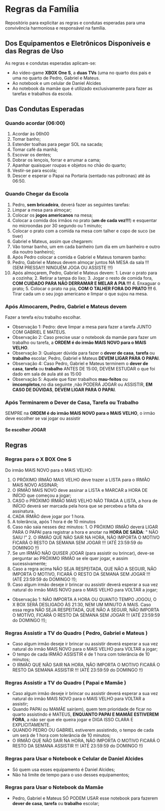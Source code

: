 # Regras da Família
Repositório para explicitar as regras e condutas esperadas para uma convivência harmoniosa e responsável na família.

## Dos Equipamentos e Eletrônicos Disponíveis e das Regras de Uso

As regras e condutas esperadas aplicam-se:
- Ao vídeo-game **XBOX One S**, a **duas TVs** (uma no quarto dos pais e uma no quarto de Pedro, Gabriel e Mateus.
- Ao notebook e um celular de Daniel Alcides
- Ao notebook da mamãe que é utilizado exclusivamente para fazer as tarefas e trabalhos da escola.

## Das Condutas Esperadas

### Quando acordar (06:00)

1. Acordar às 06h00
2. Tomar banho;
3. Estender toalhas para pegar SOL na sacada;
4. Tomar café da manhã;
5. Escovar os dentes;
6. Dobrar os lençois, forrar e arrumar a cama;
7. Apanhar quaisquer roupas e objetos no chão do quarto;
8. Vestir-se para escola;
9. Descer e esperar o Papai na Portaria (sentado nas poltronas) até às 06:50.

### Quando Chegar da Escola

1. Pedro, **sem bricadeira**, deverá fazer as seguintes tarefas:
  1. Limpar a mesa para almoçar;
  2. Colocar os **jogos americanos** na mesa; 
  3. Colocar a comida dos irmãos no prato (**um de cada vez!!!**) e esquentar no microondas por 30 segundo ou 1 minuto;
  4. Colocar o prato com a comida na mesa com talher e copo de suco (se tiver)
2. Gabriel e Mateus, assim que chegarem:
  1. Vão tomar banho, um em cada banheiro (um dia em um banheiro e outro dia noutro banheiro);
3. Após Pedro colocar a comida e Gabriel e Mateus tomarem banho:
  1. Pedro, Gabriel e Mateus devem almoçar juntos NA MESA da sala !!! (SEM PRESSA!!! NINGUÉM JOGA OU ASSISTE !!!)
  2. Após almoçarem, Pedro, Gabriel e Mateus devem:
    1. Levar o prato para a cozinha;
    2. Retirar a tampa do lixo;
    3. Jogar o resto de comida fora, **COM CUIDADO PARA NÃO DERRAMAR E MELAR A PIA !!!**
    4. Enxaguar o prato;
    5. Colocar o prato na pia, **COM O TALHER FORA DO PRATO !!!**
    6. Tirar cada um o seu jogo americano e limpar o que sujou na mesa.

### Após Almocarem, Pedro, Gabriel e Mateus devem

Fazer a terefa e/ou trabalho escolhar.

- Observação 1: Pedro: deve limpar a mesa para fazer a tarefa JUNTO COM GABRIEL E MATEUS.
- Observação 2: Caso precise usar o notebook da mamãe para fazer um trabalho ou tarefa, a **ORDEM é do irmão MAIS NOVO para o MAIS VELHO**.
- Observação 3: Qualquer dúvida para fazer o **dever de casa**, **tarefa** ou **trabalho** escolar, Pedro, Gabriel e Mateus **DEVEM LIGAR PARA O PAPAI**.
- Observação 4: Caso Pedro, Gabriel e Mateus terminem o **dever de casa**, **tarefa** ou **trabalho** ANTES DE 15:00, DEVEM ESTUDAR o que foi dado em sala de aula até as 15:00
- Observação 5: Aquele que fizer trabalhos **mau-feitos** ou **imcompletos**,no dia seguinte ,não PODERÁ JOGAR ou ASSISTIR, **EM CASO DE DÚVIDAS**, **DEVEM LIGAR PARA O PAPAI**.

### Após Terminarem o Dever de Casa, Tarefa ou Trabalho

SEMPRE na **ORDEM é do irmão MAIS NOVO para o MAIS VELHO**, o irmão deve escolher se vai jogar ou assistir

#### Se escolher JOGAR

## Regras

### Regras para o X BOX One S

Do irmão MAIS NOVO para o MAIS VELHO:

1. O PRÓXIMO IRMÃO MAIS VELHO deve trazer a LISTA para o IRMÃO MAIS NOVO ASSINAR;
2. O IRMÃO MAIS NOVO deve assinar a LISTA e MARCAR a HORA DE INÍCIO que começou a jogar;
  1. CASO o PRÓXIMO IRMÃO MAIS VELHO NÃO TRAGA A LISTA, a hora de INÍCIO deverá ser marcada pela hora que se percebeu a falta da assinatura.
3. CADA IRMÃO deve jogar por 1 hora.
4. A tolerância, após 1 hora é de 10 minutos
  1. Caso não saia nesses dez minutos:
    1. O PRÓXIMO IRMÃO deverá LIGAR PARA O PAPAI para registrar a hora e anotar na **HORA DE SAÍDA**: " NÃO SAIU !"
    2. O IRMÃO QUE NÃO SAIR NA HORA, NÃO IMPORTA O MOTIVO FICARÁ O RESTO DA SEMANA SEM JOGAR !!! (ATÉ 23:59:59 do DOMINGO !!) 
5. Se um IRMÃO NÃO QUISER JOGAR (para assistir ou brincar), deve-se perguntar ao PRÓXIMO IRMÃO se ele quer jogar, e assim sucessivamente;
  1. Caso a regra acima NÃO SEJA RESPEITADA, QUE NÃO A SEGUIR, NÃO IMPORTA O MOTIVO, FICARÁ O RESTO DA SEMANA SEM JOGAR !!! (ATÉ 23:59:59 do DOMINGO !!);
  2. Caso algum irmão deseje ir brincar ou assistir deverá esperar a sua vez natural do irmão MAIS NOVO para o MAIS VELHO para VOLTAR a jogar;

- Observação 1: NÃO IMPORTA A HORA OU QUANTO TEMPO JOGOU, O X BOX SERÁ DESLIGADO ÀS 21:30, NEM UM MINUTO A MAIS. Caso essa regra NÃO SEJA RESPEITADA, QUE NÃO A SEGUIR, NÃO IMPORTA O MOTIVO, FICARÁ O RESTO DA SEMANA SEM JOGAR !!! (ATÉ 23:59:59 do DOMINGO !!);

### Regras Assistir a TV do Quadro ( Pedro, Gabriel e Mateus )

- Caso algum irmão deseje ir brincar ou assistir deverá esperar a sua vez natural do irmão MAIS NOVO para o MAIS VELHO para VOLTAR a jogar;
- O tempo de cada IRMÃO ASSISTIR é de 1 hora com tolerância de 10 minutos;
- O IRMÃO QUE NÃO SAIR NA HORA, NÃO IMPORTA O MOTIVO FICARÁ O RESTO DA SEMANA ASSISTIR !!! (ATÉ 23:59:59 do DOMINGO !!)


### Regras Assistir a TV do Quadro ( Papai e Mamãe )

- Caso algum irmão deseje ir brincar ou assistir deverá esperar a sua vez natural do irmão MAIS NOVO para o MAIS VELHO para VOLTAR a assistir;
- Quando PAPAI ou MAMÃE sair(em), quem tem prioridade de ficar no quarto assistindo é MATEUS, **ENQUANTO PAPAI E MAMÃE ESTIVEREM FORA**, a não ser que ele queira jogar e DIGA ISSO CLARA E EXPLICITAMENTE.
- QUANDO PEDRO OU GABRIEL estiverem assistindo, o tempo de cada um será de 1 hora com tolerância de 10 minutos;
- O IRMÃO QUE NÃO SAIR NA HORA, NÃO IMPORTA O MOTIVO FICARÁ O RESTO DA SEMANA ASSISTIR !!! (ATÉ 23:59:59 do DOMINGO !!)

### Regras para Usar o Notebook e Celular de Daniel Alcides

- Só quem usa esses equipamento é Daniel Alcides;
- Não há limite de tempo para o uso desses equipamentos; 

### Regras para Usar o Notebook da Mamãe

- Pedro, Gabriel e Mateus SÓ PODEM USAR esse notebook para fazerem **dever de casa**, **tarefa** ou **trabalho** escolar;


